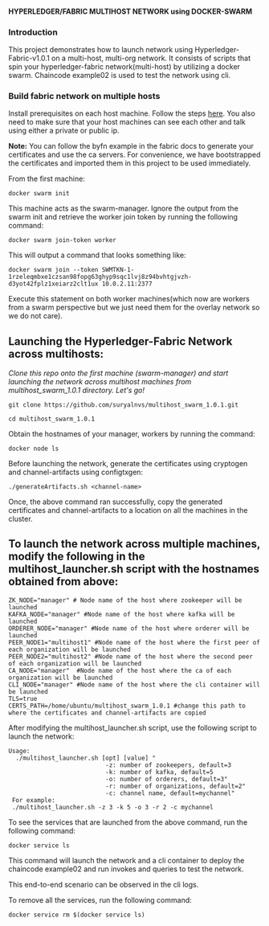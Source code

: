 #### HYPERLEDGER/FABRIC MULTIHOST NETWORK using DOCKER-SWARM

### Introduction
This project demonstrates how to launch network using Hyperledger-Fabric-v1.0.1 on a multi-host, multi-org network. It consists of scripts that spin your hyperledger-fabric network(multi-host) by utilizing a docker swarm. Chaincode example02 is used to test the network using cli.

### Build fabric network on multiple hosts
Install prerequisites on each host machine. Follow the steps [here](https://github.com/suryalnvs/startup_scripts/blob/master/setup_prereq.sh).
You also need to make sure that your host machines can see each other and talk using either a private or public ip.

**Note:** You can follow the byfn example in the fabric docs to generate your certificates and use the ca servers. For convenience, we have bootstrapped the certificates and imported them in this project to be used immediately.

From the first machine:
```
docker swarm init
```
This machine acts as the swarm-manager. Ignore the output from the swarm init and retrieve the worker join token by running the following command:
```
docker swarm join-token worker
```

This will output a command that looks something like:
```
docker swarm join --token SWMTKN-1-1rzeleqmbxe1czsan98fopg63ghyp9sqc1lvj8z94bvhtgjvzh-d3yot42fplz1xeiarz2clt1ux 10.0.2.11:2377
```
Execute this statement on both worker machines(which now are workers from a swarm perspective but we just need them for the overlay network so we do not care). 

## Launching the Hyperledger-Fabric Network across multihosts:
*Clone this repo onto the first machine (swarm-manager) and start launching the network across multihost machines from multihost_swarm_1.0.1 directory. Let's go!*
```
git clone https://github.com/suryalnvs/multihost_swarm_1.0.1.git
```
```
cd multihost_swarm_1.0.1
```
Obtain the hostnames of your manager, workers by running the command:
```
docker node ls
```
Before launching the network, generate the certificates using cryptogen and channel-artifacts using configtxgen:
```
./generateArtifacts.sh <channel-name>
```
Once, the above command ran successfully, copy the generated certificates and channel-artifacts to a location on all the machines in the cluster.

## To launch the network across multiple machines, modify the following in the multihost_launcher.sh script with the hostnames obtained from above:
```
ZK_NODE="manager" # Node name of the host where zookeeper will be launched
KAFKA_NODE="manager" #Node name of the host where kafka will be launched
ORDERER_NODE="manager" #Node name of the host where orderer will be launched
PEER_NODE1="multihost1" #Node name of the host where the first peer of each organization will be launched
PEER_NODE2="multihost2" #Node name of the host where the second peer of each organization will be launched
CA_NODE="manager"  #Node name of the host where the ca of each organization will be launched
CLI_NODE="manager" #Node name of the host where the cli container will be launched
TLS=true
CERTS_PATH=/home/ubuntu/multihost_swarm_1.0.1 #change this path to where the certificates and channel-artifacts are copied
```
After modifying the multihost_launcher.sh script, use the following script to launch the network:
```
Usage: 
  ./multihost_launcher.sh [opt] [value] "
                           -z: number of zookeepers, default=3
                           -k: number of kafka, default=5
                           -o: number of orderers, default=3"
                           -r: number of organizations, default=2"
                           -c: channel name, default=mychannel"
 For example: 
 ./multihost_launcher.sh -z 3 -k 5 -o 3 -r 2 -c mychannel
```
To see the services that are launched from the above command, run the following command:
```
docker service ls
```
This command will launch the network and a cli container to deploy the chaincode example02 and run invokes and queries to test the network.

This end-to-end scenario can be observed in the cli logs.

To remove all the services, run the following command:
```
docker service rm $(docker service ls)
```
